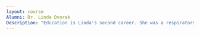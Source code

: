 ```yaml
---
layout: course
Alumni: Dr. Linda Dvorak
Description: "Education is Linda's second career. She was a respiratory therapist for about 10 years, but knew she wanted to teach. Today, she has more than 20 years as a teacher and administrator, and serves as superintendant of Iroquois West,"
---
```

